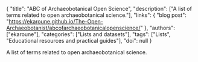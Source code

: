{
  "title": "ABC of Archaeobotanical Open Science",
  "description": ["A list of terms related to open archaeobotanical science."],
  "links": {
    "blog post": "https://ekaroune.github.io/The-Open-Archaeobotanist/abcofarchaeobotanicalopenscience/"
  },
  "authors": ["ekaroune"],
  "categories": ["Lists and datasets"],
  "tags": ["Lists", "Educational resources and practical guides"],
  "doi": null
}

<!-- Generated by csv2md.R – do not edit by hand -->

A list of terms related to open archaeobotanical science.